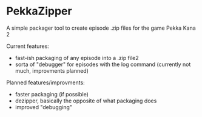 # PekkaZipper
A simple packager tool to create episode .zip files for the game Pekka Kana 2

Current features:
+ fast-ish packaging of any episode into a .zip file2
+ sorta of "debugger" for episodes with the log command (currently not much, improvments planned)

Planned features/improvments:
+ faster packaging (if possible)
+ dezipper, basically the opposite of what packaging does
+ improved "debugging"
